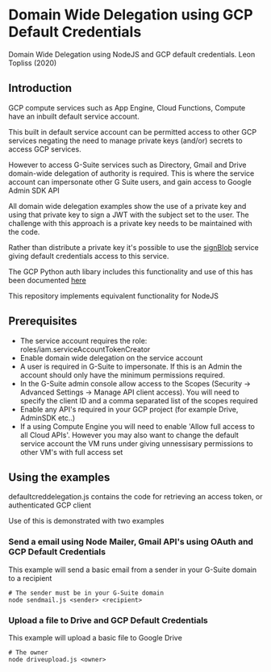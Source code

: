 # Domain Wide Delegation using GCP Default Credentials

Domain Wide Delegation using NodeJS and GCP default credentials.
Leon Topliss (2020)

## Introduction

GCP compute services such as App Engine, Cloud Functions, Compute have an inbuilt default service account.

This built in default service account can be permitted access to other GCP services negating the need to manage private keys (and/or) secrets to access GCP services.

However to access G-Suite services such as Directory, Gmail and Drive domain-wide delegation of authority is required. This is where the service account can impersonate other G Suite users, and gain access to Google Admin SDK API

All domain wide delegation examples show the use of a private key and using that private key to sign a JWT with the subject set to the user. The challenge with this approach is a private key needs to be maintained with the code.

Rather than distribute a private key it's possible to use the [signBlob](https://cloud.google.com/iam/docs/reference/rest/v1/projects.serviceAccounts/signBlob) service giving default credentials access to this service.

The GCP Python auth libary includes this functionality and use of this has been documented [here](https://github.com/GoogleCloudPlatform/professional-services/tree/master/examples/gce-to-adminsdk)

This repository implements equivalent functionality for NodeJS

## Prerequisites

* The service account requires the role: roles/iam.serviceAccountTokenCreator
* Enable domain wide delegation on the service account
* A user is required in G-Suite to impersonate. If this is an Admin the account should only have the minimum permissions required.
* In the G-Suite admin console allow access to the Scopes (Security -> Advanced Settings -> Manage API client access). You will need to specify the client ID and a comma separated list of the scopes required
* Enable any API's required in your GCP project (for example Drive, AdminSDK etc..)
* If a using Compute Engine you will need to enable 'Allow full access to all Cloud APIs'. However you may also want to change the default service account the VM runs under giving unnessisary permissions to other VM's with full access set

## Using the examples

defaultcreddelegation.js contains the code for retrieving an access token, or authenticated GCP client

Use of this is demonstrated with two examples

### Send a email using Node Mailer, Gmail API's using OAuth and GCP Default Credentials

This example will send a basic email from a sender in your G-Suite domain to a recipient

``` 
# The sender must be in your G-Suite domain
node sendmail.js <sender> <recipient>
```

### Upload a file to Drive and GCP Default Credentials

This example will upload a basic file to Google Drive

``` 
# The owner
node driveupload.js <owner> 
```